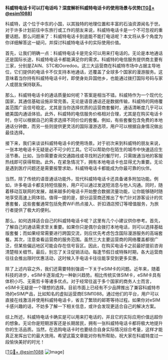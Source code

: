 **科威特电话卡可以打电话吗？深度解析科威特电话卡的使用场景与优势[[TG💪+ @esim1088](https://t.me/s/esim1088)]**

科威特，这个位于中东的小国，以其独特的地理位置和丰富的石油资源闻名于世。对于许多计划前往中东旅行或工作的朋友来说，科威特电话卡是一个不可忽视的重要话题。那么问题来了：科威特电话卡到底能不能打电话呢？本文将从多个角度为你详细解答这一疑问，并探讨科威特电话卡的实际使用价值。

首先，让我们明确一点：科威特电话卡是完全可以用来打电话的。无论是本地通话还是国际长途，科威特电话卡都能满足你的需求。科威特的电信服务提供商主要有三家，分别是ZAIN、STC和Ooredoo。这三大运营商在科威特市场中占据主导地位，它们提供的电话卡不仅支持本地通话，还覆盖了全球多个国家的漫游服务。这意味着当你持有科威特电话卡时，即使身处异国他乡，也能通过拨打国际号码与家人或朋友保持联系。

那么，科威特电话卡的通话质量如何呢？答案是相当不错。科威特作为一个现代化国家，其通信基础设施非常完善。无论是语音通话还是数据传输，科威特的网络覆盖范围广且信号稳定。尤其是当你选择优质的运营商套餐时，通话清晰度几乎可以媲美国内通话体验。此外，科威特的电信服务价格相对合理，尤其是在购买电话卡时，你可以根据自己的需求选择不同价位的套餐。例如，有些套餐包含免费的本地通话分钟数，而另一些则提供更灵活的国际漫游选项，用户可以根据自身情况做出最佳选择。

接下来，我们来谈谈科威特电话卡的使用场景。对于初次来到科威特的朋友来说，一张本地电话卡无疑是必不可少的工具。它可以帮助你在陌生的城市中快速适应生活节奏。比如，当你需要查询交通路线或寻找附近的餐厅时，只需拨通当地的客服热线即可获得帮助。此外，在紧急情况下，拥有本地电话卡也显得尤为重要。无论是遇到医疗问题还是需要报警求助，科威特电话卡都能成为你最可靠的伙伴。

当然，除了传统的语音通话功能外，现代科威特电话卡还具备诸多附加功能。例如，许多电话卡都支持短信服务，用户可以通过发送短消息与他人沟通。同时，随着移动互联网的发展，越来越多的电话卡开始整合数据流量功能，让你能够随时随地享受高速上网体验。值得一提的是，部分运营商还推出了专门针对游客设计的优惠套餐，这些套餐通常包括免费WiFi热点接入、折扣酒店预订等增值服务，为旅行者提供了极大的便利。

那么，如何选择适合自己的科威特电话卡呢？这里有几个小建议供你参考。首先，了解自己的通话需求至关重要。如果你只是偶尔会拨打本地电话，则可以选择基础版套餐；而如果经常需要进行跨国交流，则应优先考虑包含国际漫游服务的高端套餐。其次，注意查看运营商的服务范围。虽然三大主要运营商的网络覆盖都很广泛，但某些偏远地区可能会存在信号盲区。因此，在购买电话卡之前最好提前咨询清楚相关细节。最后，别忘了关注促销活动。每逢节假日或特殊时期，各大运营商往往会推出限时优惠活动，这时候入手电话卡往往能享受到更多实惠。

除了上述内容之外，我们还需要特别强调一下关于eSIM卡的问题。近年来，随着科技的进步，eSIM卡逐渐成为一种新兴趋势。相比传统实体SIM卡，eSIM卡具有体积小巧、无需剪卡等诸多优点。对于经常往返于多个国家的商务人士而言，eSIM卡无疑是一个理想的选择。目前市面上已经有不少品牌推出了兼容科威特市场的eSIM产品，比如知名的虚拟运营商ESIM1088。通过他们的平台，用户可以直接在线激活并使用科威特电话卡，省去了繁琐的邮寄等待过程。如果你对eSIM卡感兴趣的话，不妨多了解一下相关信息，或许会发现更适合自己的解决方案。

综上所述，科威特电话卡确实是可以用来打电话的，并且它的实际应用价值远超你的想象。无论你是短期游客还是长期居民，拥有一张科威特电话卡都将极大地提升你的生活品质。当然，在选购电话卡时也要结合自身实际情况综合考量，这样才能真正发挥出它的最大效用。希望这篇文章能对你有所帮助，祝大家在科威特度过一段愉快美好的时光！

[[TG💪+ @esim1088](https://t.me/s/esim1088) ![Image](https://i.postimg.cc/4NQfJmqS/Snipaste-2025-05-13-00-14-12.png)]